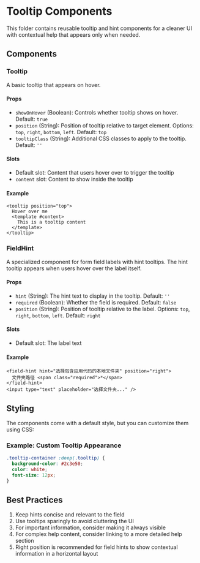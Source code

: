 # Tooltip Components

This folder contains reusable tooltip and hint components for a cleaner UI with contextual help that appears only when needed.

## Components

### Tooltip

A basic tooltip that appears on hover.

#### Props

- `showOnHover` (Boolean): Controls whether tooltip shows on hover. Default: `true`
- `position` (String): Position of tooltip relative to target element. Options: `top`, `right`, `bottom`, `left`. Default: `top`
- `tooltipClass` (String): Additional CSS classes to apply to the tooltip. Default: `''`

#### Slots

- Default slot: Content that users hover over to trigger the tooltip
- `content` slot: Content to show inside the tooltip

#### Example

```vue
<tooltip position="top">
  Hover over me
  <template #content>
    This is a tooltip content
  </template>
</tooltip>
```

### FieldHint

A specialized component for form field labels with hint tooltips. The hint tooltip appears when users hover over the label itself.

#### Props

- `hint` (String): The hint text to display in the tooltip. Default: `''`
- `required` (Boolean): Whether the field is required. Default: `false`
- `position` (String): Position of tooltip relative to the label. Options: `top`, `right`, `bottom`, `left`. Default: `right`

#### Slots

- Default slot: The label text

#### Example

```vue
<field-hint hint="选择包含应用代码的本地文件夹" position="right">
  文件夹路径 <span class="required">*</span>
</field-hint>
<input type="text" placeholder="选择文件夹..." />
```

## Styling

The components come with a default style, but you can customize them using CSS:

### Example: Custom Tooltip Appearance

```css
.tooltip-container :deep(.tooltip) {
  background-color: #2c3e50;
  color: white;
  font-size: 12px;
}
```

## Best Practices

1. Keep hints concise and relevant to the field
2. Use tooltips sparingly to avoid cluttering the UI
3. For important information, consider making it always visible
4. For complex help content, consider linking to a more detailed help section
5. Right position is recommended for field hints to show contextual information in a horizontal layout
